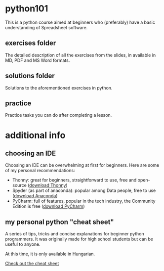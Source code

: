 # python101
This is a python course aimed at beginners who (preferably)
have a basic understanding of Spreadsheet software.

## exercises folder
The detailed description of all the exercises from the slides, in available in MD, PDF and MS Word formats.

## solutions folder
Solutions to the aforementioned exercises in python.

## practice
Practice tasks you can do after completing a lesson.

# additional info
## choosing an IDE
Choosing an IDE can be overwhelming at first for beginners. Here are some of my personal recommendations:
- Thonny: great for beginners, straightforward to use, free and open-source ([download Thonny](https://www.thonny.org))
- Spyder (as part of anaconda): popular among Data people, free to use ([download Anaconda](https://www.anaconda.com/))
- PyCharm: full of features, popular in the tech industry, the Community Edition is free ([download PyCharm](https://www.jetbrains.com/pycharm/))

## my personal python "cheat sheet"
A series of tips, tricks and concise explanations for beginner python programmers. It was originally made for high school students but can be useful to anyone.

At this time, it is only available in Hungarian.

[Check out the cheat sheet](https://github.com/guladam/python_cheat_sheet)
